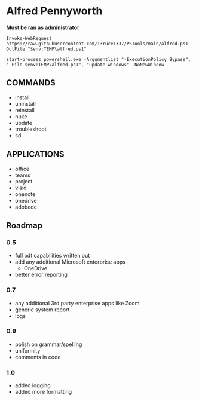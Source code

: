 # Alfred Pennyworth
**Must be ran as administrator**
```
Invoke-WebRequest https://raw.githubusercontent.com/13ruce1337/PSTools/main/alfred.ps1 -OutFile "$env:TEMP\alfred.ps1"
```
```
start-process powershell.exe -Argumentlist "-ExecutionPolicy Bypass", "-File $env:TEMP\alfred.ps1", "update windows" -NoNewWindow
```

## COMMANDS
- install
- uninstall
- reinstall
- nuke
- update
- troubleshoot
- sd
## APPLICATIONS
- office
- teams
- project
- visio
- onenote
- onedrive
- adobedc

## Roadmap
### 0.5
- full odt capabilities written out
- add any additional Microsoft enterprise apps
    - OneDrive
- better error reporting

### 0.7
- any additional 3rd party enterprise apps like Zoom
- generic system report
- logs

### 0.9
- polish on grammar/spelling
- uniformity
- comments in code

### 1.0
- added logging
- added more formatting
